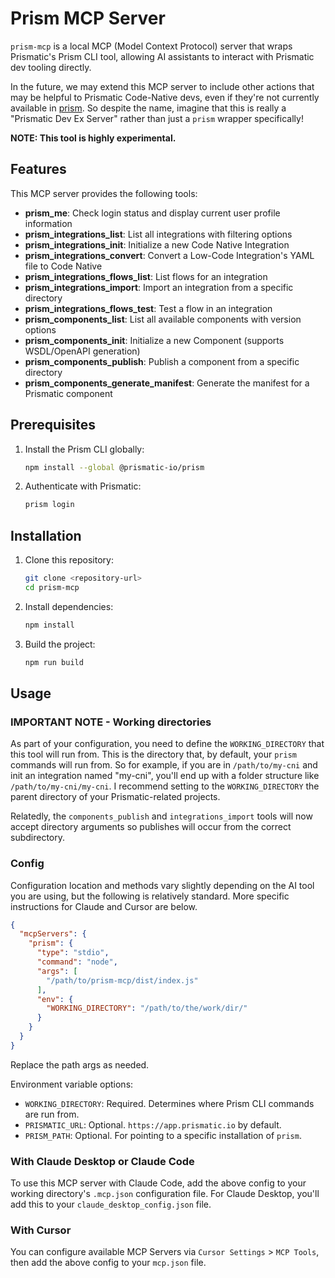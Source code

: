 # Prism MCP Server

`prism-mcp` is a local MCP (Model Context Protocol) server that wraps Prismatic's Prism CLI tool, allowing AI assistants to interact with Prismatic dev tooling directly.

In the future, we may extend this MCP server to include other actions that may be helpful to Prismatic Code-Native devs, even if they're not currently available in [prism](https://github.com/prismatic-io/prism). So despite the name, imagine that this is really a "Prismatic Dev Ex Server" rather than just a `prism` wrapper specifically!

**NOTE: This tool is highly experimental.**

## Features

This MCP server provides the following tools:

- **prism_me**: Check login status and display current user profile information
- **prism_integrations_list**: List all integrations with filtering options
- **prism_integrations_init**: Initialize a new Code Native Integration
- **prism_integrations_convert**: Convert a Low-Code Integration's YAML file to Code Native
- **prism_integrations_flows_list**: List flows for an integration
- **prism_integrations_import**: Import an integration from a specific directory
- **prism_integrations_flows_test**: Test a flow in an integration
- **prism_components_list**: List all available components with version options
- **prism_components_init**: Initialize a new Component (supports WSDL/OpenAPI generation)
- **prism_components_publish**: Publish a component from a specific directory
- **prism_components_generate_manifest**: Generate the manifest for a Prismatic component

## Prerequisites

1. Install the Prism CLI globally:
   ```bash
   npm install --global @prismatic-io/prism
   ```

2. Authenticate with Prismatic:
   ```bash
   prism login
   ```

## Installation

1. Clone this repository:
   ```bash
   git clone <repository-url>
   cd prism-mcp
   ```

2. Install dependencies:
   ```bash
   npm install
   ```

3. Build the project:
   ```bash
   npm run build
   ```

## Usage

### IMPORTANT NOTE - Working directories

As part of your configuration, you need to define the `WORKING_DIRECTORY` that this tool will run from. This is the directory that, by default, your `prism` commands will run from. So for example, if you are in `/path/to/my-cni` and init an integration named "my-cni", you'll end up with a folder structure like `/path/to/my-cni/my-cni`. I recommend setting to the `WORKING_DIRECTORY` the parent directory of your Prismatic-related projects. 

Relatedly, the `components_publish` and `integrations_import` tools will now accept directory arguments so publishes will occur from the correct subdirectory.

### Config

Configuration location and methods vary slightly depending on the AI tool you are using, but the following is relatively standard. More specific instructions for Claude and Cursor are below.

```json
{
  "mcpServers": {
    "prism": {
      "type": "stdio",
      "command": "node",
      "args": [
        "/path/to/prism-mcp/dist/index.js"
      ],
      "env": {
        "WORKING_DIRECTORY": "/path/to/the/work/dir/"
      }
    }
  }
}
```

Replace the path args as needed.

Environment variable options:

* `WORKING_DIRECTORY`: Required. Determines where Prism CLI commands are run from.
* `PRISMATIC_URL`: Optional. `https://app.prismatic.io` by default.
* `PRISM_PATH`: Optional. For pointing to a specific installation of `prism`.

### With Claude Desktop or Claude Code

To use this MCP server with Claude Code, add the above config to your working directory's `.mcp.json` configuration file. For Claude Desktop, you'll add this to your `claude_desktop_config.json` file.

### With Cursor

You can configure available MCP Servers via `Cursor Settings` > `MCP Tools`, then add the above config to your `mcp.json` file.
